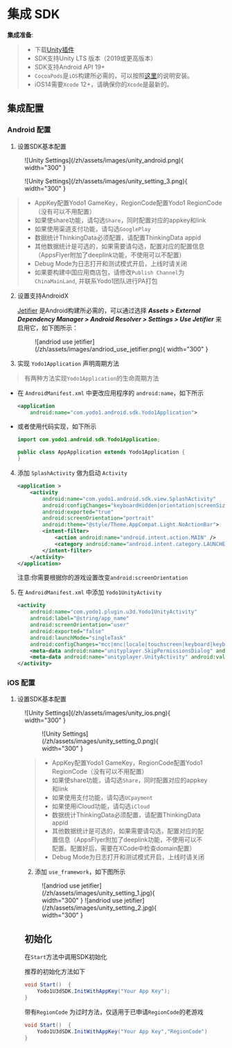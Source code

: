 # 集成 SDK

**集成准备**:

>* 下载[Unity插件](https://bj-ali-opp-sdk-update.oss-cn-beijing.aliyuncs.com/Yodo1Sdk_OpenSuit/Yodo1SDK(Suit)-6.1.2.unitypackage)
>* SDK支持Unity LTS 版本（2019或更高版本）
>* SDK支持Android API 19+
>* `CocoaPods`是`iOS`构建所必需的，可以按照[这里](https://guides.cocoapods.org/using/getting-started.html#getting-started)的说明安装。
>* iOS14需要`Xcode` 12+，请确保你的`Xcode`是最新的。

## 集成配置

### Android 配置

1. 设置SDK基本配置
<figure markdown>
  ![Unity Settings](/zh/assets/images/unity_android.png){ width="300" }
</figure>
<figure markdown>
  ![Unity Settings](/zh/assets/images/unity_setting_3.png){ width="300" }
</figure>

>* AppKey配置Yodo1 GameKey，RegionCode配置Yodo1 RegionCode（没有可以不用配置）
>* 如果使share功能，请勾选`Share`，同时配置对应的appkey和link
>* 如果使用渠道支付功能，请勾选`GooglePlay`
>* 数据统计ThinkingData必须配置，请配置ThinkingData appid
>* 其他数据统计是可选的，如果需要请勾选，配置对应的配置信息（AppsFlyer附加了deeplink功能，不使用可以不配置）
>* Debug Mode为日志打开和测试模式开启，上线时请关闭
>* 如果要构建中国应用商店包，请修改`Publish Channel`为`ChinaMainLand`, 并联系Yodo1团队进行PA打包

2. 设置支持AndroidX

    [Jetifier](https://developer.android.com/jetpack/androidx/releases/jetifier) 是Android构建所必需的，可以通过选择 ***Assets > External Dependency Manager > Android Resolver > Settings > Use Jetifier*** 来启用它，如下图所示：

    <figure markdown>
        ![andriod use jetifier](/zh/assets/images/andriod_use_jetifier.png){ width="300" }
    </figure>

3. 实现 `Yodo1Application` 声明周期方法

> 有两种方法实现`Yodo1Application`的生命周期方法

* 在 `AndroidManifest.xml` 中更改应用程序的 `android:name`，如下所示

    ```xml
    <application
        android:name="com.yodo1.android.sdk.Yodo1Application">
    ```

* 或者使用代码实现，如下所示

    ```java
    import com.yodo1.android.sdk.Yodo1Application;
    
    public class AppApplication extends Yodo1Application {
    }
    ```

4. 添加 `SplashActivity` 做为启动 `Activity`

    ```xml
    <application >
        <activity
            android:name="com.yodo1.android.sdk.view.SplashActivity"
            android:configChanges="keyboardHidden|orientation|screenSize"
            android:exported="true"
            android:screenOrientation="portrait"
            android:theme="@style/Theme.AppCompat.Light.NoActionBar">
            <intent-filter>
                <action android:name="android.intent.action.MAIN" />
                <category android:name="android.intent.category.LAUNCHER" />
            </intent-filter>
        </activity>
    </application>
    ```
    注意:你需要根据你的游戏设置改变`android:screenOrientation`

5. 在 `AndroidManifest.xml` 中添加 `Yodo1UnityActivity` 

    ```xml
    <activity
        android:name="com.yodo1.plugin.u3d.Yodo1UnityActivity"
        android:label="@string/app_name"
        android:screenOrientation="user"
        android:exported="false"
        android:launchMode="singleTask"
        android:configChanges="mcc|mnc|locale|touchscreen|keyboard|keyboardHidden|navigation|orientation|screenLayout|uiMode|screenSize|smallestScreenSize|fontScale">
        <meta-data android:name="unityplayer.SkipPermissionsDialog" android:value="true" />
        <meta-data android:name="unityplayer.UnityActivity" android:value="true" />
    </activity>
    ```

### iOS 配置

1. 设置SDK基本配置
<figure markdown>
  ![Unity Settings](/zh/assets/images/unity_ios.png){ width="300" }
<figure markdown>
![Unity Settings](/zh/assets/images/unity_setting_0.png){ width="300" }
</figure>

>* AppKey配置Yodo1 GameKey，RegionCode配置Yodo1 RegionCode（没有可以不用配置）
>* 如果使share功能，请勾选`Share`，同时配置对应的appkey和link
>* 如果使用支付功能，请勾选`UCpayment`
>* 如果使用iCloud功能，请勾选`iCloud`
>* 数据统计ThinkingData必须配置，请配置ThinkingData appid
>* 其他数据统计是可选的，如果需要请勾选，配置对应的配置信息（AppsFlyer附加了deeplink功能，不使用可以不配置。配置好后，需要在XCode中检查domain配置）
>* Debug Mode为日志打开和测试模式开启，上线时请关闭

2. 添加 `use_framework`，如下图所示

<figure markdown>
![andriod use jetifier](/zh/assets/images/unity_setting_1.jpg){ width="300" }
![andriod use jetifier](/zh/assets/images/unity_setting_2.jpg){ width="300" }
</figure>

## 初始化

在`Start`方法中调用SDK初始化

推荐的初始化方法如下

```c#
void Start()  {
	Yodo1U3dSDK.InitWithAppKey("Your App Key");
}
```

带有`RegionCode` 为过时方法，仅适用于已申请`RegionCode`的老游戏

```c#
void Start()  {
	Yodo1U3dSDK.InitWithAppKey("Your App Key","RegionCode");
}
```

<!-- ```java
//Your App Key 是yodo1分配的gameKey
Yodo1U3dSDK.InitWithAppKey("Your App Key");
//or
Yodo1U3dSDK.InitWithAppKey("Your App Key","RegionCode");
//or
//Your Config是json，格式如{"appKey":"asdb","regionCode":"asdfb","appsflyerCustomUserID":"1243"}
//无登录游戏，务必传appsflyerCustomUserID
Yodo1U3dSDK.InitWithConfig("Your Config");
``` -->
